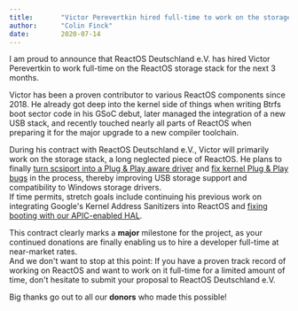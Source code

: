 ```yaml
---
title:       "Victor Perevertkin hired full-time to work on the storage stack"
author:      "Colin Finck"
date:        2020-07-14
---
```


I am proud to announce that ReactOS Deutschland e.V. has hired Victor Perevertkin to work full-time on the ReactOS storage stack for the next 3 months.

Victor has been a proven contributor to various ReactOS components since 2018.
He already got deep into the kernel side of things when writing Btrfs boot sector code in his GSoC debut, later managed the integration of a new USB stack, and recently touched nearly all parts of ReactOS when preparing it for the major upgrade to a new compiler toolchain.

During his contract with ReactOS Deutschland e.V., Victor will primarily work on the storage stack, a long neglected piece of ReactOS.
He plans to finally [turn scsiport into a Plug & Play aware driver](https://jira.reactos.org/browse/CORE-17132) and [fix kernel Plug & Play bugs](https://jira.reactos.org/browse/CORE-10456) in the process, thereby improving USB storage support and compatibility to Windows storage drivers.  
If time permits, stretch goals include continuing his previous work on integrating Google's Kernel Address Sanitizers into ReactOS and [fixing booting with our APIC-enabled HAL](https://jira.reactos.org/browse/CORE-14147).

This contract clearly marks a **major** milestone for the project, as your continued donations are finally enabling us to hire a developer full-time at near-market rates.  
And we don't want to stop at this point:
If you have a proven track record of working on ReactOS and want to work on it full-time for a limited amount of time, don't hesitate to submit your proposal to ReactOS Deutschland e.V.

Big thanks go out to all our **donors** who made this possible!
